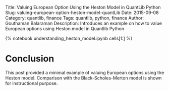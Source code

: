 Title: Valuing European Option Using the Heston Model in QuantLib Python
Slug: valuing-european-option-heston-model-quantLib
Date: 2015-09-08
Category: quantlib, finance
Tags: quantlib, python, finance
Author: Gouthaman Balaraman
Description: Introduces an example on how to value European options using Heston model in Quantlib Python

{% notebook  understanding_heston_model.ipynb cells[1:]  %}

# Conclusion

This post provided a minimal example of valuing European options using the Heston model. 
Comparison with the Black-Scholes-Merton model is shown for instructional purpose.

